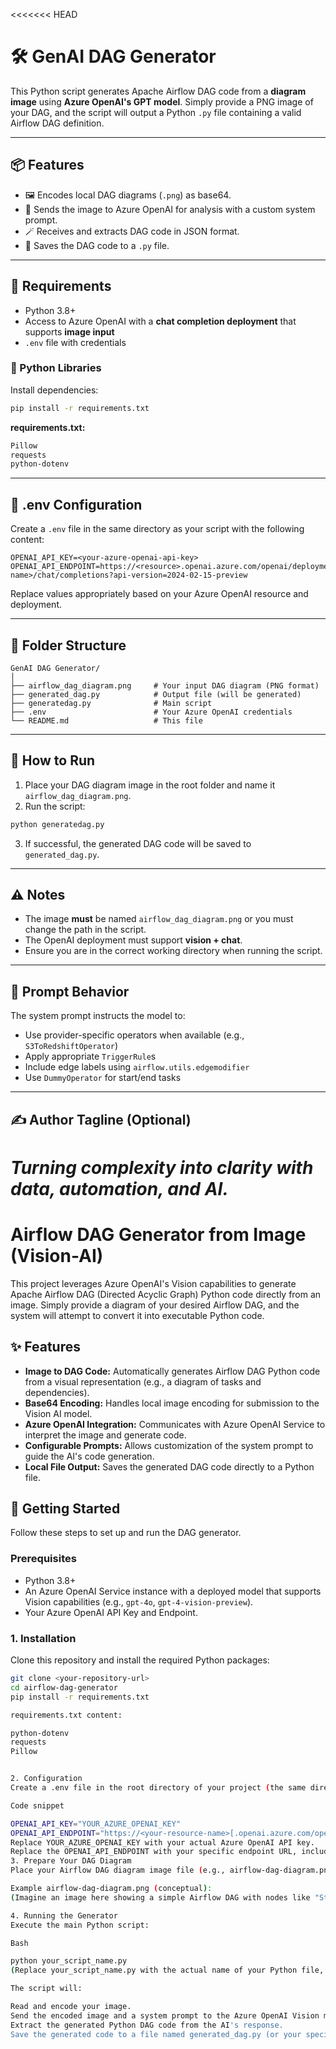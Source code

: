 <<<<<<< HEAD

# 🛠️ GenAI DAG Generator

This Python script generates Apache Airflow DAG code from a **diagram image** using **Azure OpenAI's GPT model**. Simply provide a PNG image of your DAG, and the script will output a Python `.py` file containing a valid Airflow DAG definition.

---

## 📦 Features

- 🖼️ Encodes local DAG diagrams (`.png`) as base64.
- 🤖 Sends the image to Azure OpenAI for analysis with a custom system prompt.
- 🪄 Receives and extracts DAG code in JSON format.
- 📝 Saves the DAG code to a `.py` file.

---

## 🧾 Requirements

- Python 3.8+
- Access to Azure OpenAI with a **chat completion deployment** that supports **image input**
- `.env` file with credentials

### 🔧 Python Libraries

Install dependencies:

```bash
pip install -r requirements.txt
```

**requirements.txt:**

```txt
Pillow
requests
python-dotenv
```

---

## 🔐 .env Configuration

Create a `.env` file in the same directory as your script with the following content:

```env
OPENAI_API_KEY=<your-azure-openai-api-key>
OPENAI_API_ENDPOINT=https://<resource>.openai.azure.com/openai/deployments/<deployment-name>/chat/completions?api-version=2024-02-15-preview
```

Replace values appropriately based on your Azure OpenAI resource and deployment.

---

## 📁 Folder Structure

```
GenAI DAG Generator/
│
├── airflow_dag_diagram.png     # Your input DAG diagram (PNG format)
├── generated_dag.py            # Output file (will be generated)
├── generatedag.py              # Main script
├── .env                        # Your Azure OpenAI credentials
└── README.md                   # This file
```

---

## 🚀 How to Run

1. Place your DAG diagram image in the root folder and name it `airflow_dag_diagram.png`.
2. Run the script:

```bash
python generatedag.py
```

3. If successful, the generated DAG code will be saved to `generated_dag.py`.

---

## ⚠️ Notes

- The image **must** be named `airflow_dag_diagram.png` or you must change the path in the script.
- The OpenAI deployment must support **vision + chat**.
- Ensure you are in the correct working directory when running the script.

---

## 🧠 Prompt Behavior

The system prompt instructs the model to:
- Use provider-specific operators when available (e.g., `S3ToRedshiftOperator`)
- Apply appropriate `TriggerRule`s
- Include edge labels using `airflow.utils.edgemodifier`
- Use `DummyOperator` for start/end tasks

---

## ✍️ Author Tagline (Optional)
*Turning complexity into clarity with data, automation, and AI.*
=======
# Airflow DAG Generator from Image (Vision-AI)

This project leverages Azure OpenAI's Vision capabilities to generate Apache Airflow DAG (Directed Acyclic Graph) Python code directly from an image. Simply provide a diagram of your desired Airflow DAG, and the system will attempt to convert it into executable Python code.

## ✨ Features

* **Image to DAG Code:** Automatically generates Airflow DAG Python code from a visual representation (e.g., a diagram of tasks and dependencies).
* **Base64 Encoding:** Handles local image encoding for submission to the Vision AI model.
* **Azure OpenAI Integration:** Communicates with Azure OpenAI Service to interpret the image and generate code.
* **Configurable Prompts:** Allows customization of the system prompt to guide the AI's code generation.
* **Local File Output:** Saves the generated DAG code directly to a Python file.

## 🚀 Getting Started

Follow these steps to set up and run the DAG generator.

### Prerequisites

* Python 3.8+
* An Azure OpenAI Service instance with a deployed model that supports Vision capabilities (e.g., `gpt-4o`, `gpt-4-vision-preview`).
* Your Azure OpenAI API Key and Endpoint.

### 1. Installation

Clone this repository and install the required Python packages:

```bash
git clone <your-repository-url>
cd airflow-dag-generator
pip install -r requirements.txt

requirements.txt content:

python-dotenv
requests
Pillow


2. Configuration
Create a .env file in the root directory of your project (the same directory as your Python script) and add your Azure OpenAI credentials:

Code snippet

OPENAI_API_KEY="YOUR_AZURE_OPENAI_KEY"
OPENAI_API_ENDPOINT="https://<your-resource-name>[.openai.azure.com/openai/deployments/](https://.openai.azure.com/openai/deployments/)<your-deployment-name>/chat/completions?api-version=2024-02-15-preview"
Replace YOUR_AZURE_OPENAI_KEY with your actual Azure OpenAI API key.
Replace the OPENAI_API_ENDPOINT with your specific endpoint URL, including your resource name, deployment name, and API version.
3. Prepare Your DAG Diagram
Place your Airflow DAG diagram image file (e.g., airflow-dag-diagram.png) in the same directory as your Python script or update the local_image_path variable in main.py accordingly.

Example airflow-dag-diagram.png (conceptual):
(Imagine an image here showing a simple Airflow DAG with nodes like "Start Task" -> "Process Data" -> "Load Data" -> "End Task", possibly with labels.)

4. Running the Generator
Execute the main Python script:

Bash

python your_script_name.py
(Replace your_script_name.py with the actual name of your Python file, e.g., generate_dag.py)

The script will:

Read and encode your image.
Send the encoded image and a system prompt to the Azure OpenAI Vision model.
Extract the generated Python DAG code from the AI's response.
Save the generated code to a file named generated_dag.py (or your specified output_path).

